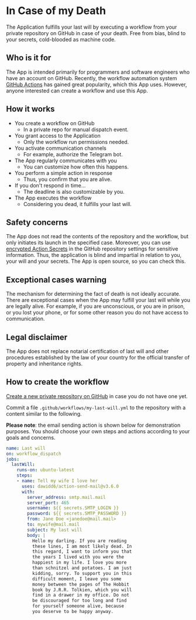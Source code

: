 # In Case of my Death

The Application fulfills your last will by executing a workflow from your private repository on GitHub in case of your
death. Free from bias, blind to your secrets, cold-blooded as machine code.

## Who is it for

The App is intended primarily for programmers and software engineers who have an account on GitHub. Recently, the
workflow automation system [GitHub Actions](https://docs.github.com/en/actions) has gained great popularity, which this
App uses. However, anyone interested can create a workflow and use this App.

## How it works

- You create a workflow on GitHub
  - In a private repo for manual dispatch event.
- You grant access to the Application
  - Only the workflow run permissions needed.
- You activate communication channels
  - For example, authorize the Telegram bot.
- The App regularly communicates with you
  - You can customize how often this happens.
- You perform a simple action in response
  - Thus, you confirm that you are alive.
- If you don't respond in time...
  - The deadline is also customizable by you.
- The App executes the workflow
  - Considering you dead, it fulfills your last will.

## Safety concerns

The App does not read the contents of the repository and the workflow, but only initiates its launch in the specified
case. Moreover, you can use
[encrypted Action Secrets](https://docs.github.com/en/actions/security-guides/encrypted-secrets) in the GitHub
repository settings for sensitive information. Thus, the application is blind and impartial in relation to you, your
will and your secrets. The App is open source, so you can check this.

## Exceptional cases warning

The mechanism for determining the fact of death is not ideally accurate. There are exceptional cases when the App may
fulfill your last will while you are legally alive. For example, if you are unconscious, or you are in prison, or you
lost your phone, or for some other reason you do not have access to communication.

## Legal disclaimer

The App does not replace notarial certification of last will and other procedures established by the law of your country
for the official transfer of property and inheritance rights.

## How to create the workflow

[Create a new private repository on GitHub](https://github.com/new) in case you do not have one yet.

Commit a file `.github/workflows/my-last-will.yml` to the repository with a content similar to the following.

**Please note**: the email sending action is shown below for demonstration purposes. 
You should choose your own steps and actions according to your goals and concerns.

```yaml
name: Last will
on: workflow_dispatch
jobs:
  lastWill:
    runs-on: ubuntu-latest
    steps:
    - name: Tell my wife I love her
      uses: dawidd6/action-send-mail@v3.6.0
      with:
        server_address: smtp.mail.mail
        server_port: 465
        username: ${{ secrets.SMTP_LOGIN }}
        password: ${{ secrets.SMTP_PASSWORD }}
        from: Jane Doe <janedoe@mail.mail>
        to: mywife@mail.mail
        subject: My last will
        body: |
          Hello my darling. If you are reading
          these lines, I am most likely dead. In
          this regard, I want to inform you that 
          the years I lived with you were the
          happiest in my life. I love you more
          than schnitzel and potatoes. I am just
          kidding, sorry. To support you in this
          difficult moment, I leave you some
          money between the pages of The Hobbit
          book by J.R.R. Tolkien, which you will
          find in a drawer in my office. Do not
          be discouraged for too long and find
          for yourself someone alive, because
          you deserve to be happy anyway.
```
